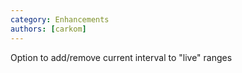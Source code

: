 ```yaml
---
category: Enhancements
authors: [carkom]
---
```


Option to add/remove current interval to "live" ranges
